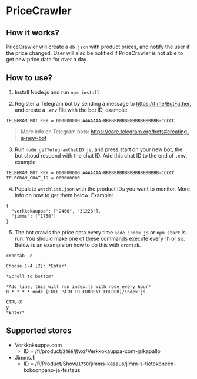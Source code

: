 # PriceCrawler

## How it works?

PriceCrawler will create a `db.json` with product prices, and notify the user if the price changed. User will also be notified if PriceCrawler is not able to get new price data for over a day.

## How to use?

1. Install Node.js and run `npm install`

2. Register a Telegram bot by sending a message to https://t.me/BotFather, and create a `.env` file with the bot ID, example:
  ```
  TELEGRAM_BOT_KEY = 000000000:AAAAAAA-BBBBBBBBBBBBBBBBBBBBB-CCCCC
  ```

  > More info on Telegram bots: https://core.telegram.org/bots#creating-a-new-bot

3. Run `node getTelegramChatID.js`, and press start on your new bot, the bot shoud respond with the chat ID. Add this chat ID to the end of `.env`, example:
  ```
  TELEGRAM_BOT_KEY = 000000000:AAAAAAA-BBBBBBBBBBBBBBBBBBBBB-CCCCC
  TELEGRAM_CHAT_ID = 000000000
  ```

4. Populate `watchlist.json` with the product IDs you want to monitor. More info on how to get them below. Example:
  ```
  {
    "verkkokauppa": ["2466", "31223"],
    "jimms": ["1750"]
  }
  ```

5. The bot crawls the price data every time `node index.js` or `npm start` is run. You should make one of these commands execute every 1h or so. Below is an example on how to do this with `crontab`.

  ```
  crontab -e

  Choose 1-4 [2]: *Enter*

  *Scroll to bottom*

  *Add line, this will run index.js with node every hour*
  0 * * * * node [FULL PATH TO CURRENT FOLDER]/index.js

  CTRL+X
  y
  *Enter*
  ```

## Supported stores

- Verkkokauppa.com
  - ID = /fi/product/`2466`/jtvxr/Verkkokauppa-com-jalkapallo
- Jimms.fi
  - ID = /fi/Product/Show/`1750`/jimms-kasaus/jimm-s-tietokoneen-kokoonpano-ja-testaus